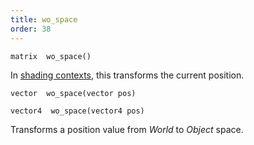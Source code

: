 ```yaml
---
title: wo_space
order: 38
---
```

`matrix  wo_space()`

In [shading contexts](../contexts/shading_contexts.html), this transforms the current position.

`vector  wo_space(vector pos)`

`vector4  wo_space(vector4 pos)`

Transforms a position value from *World* to *Object* space.
